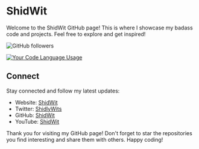 # ShidWit

Welcome to the ShidWit GitHub page! This is where I showcase my badass code and projects. Feel free to explore and get inspired!

![GitHub followers](https://img.shields.io/github/followers/ShidWit?style=social)

[![Your Code Language Usage](https://github-readme-stats.vercel.app/api/top-langs/?username=ShidWit&layout=compact&hide_title=true&custom_title=My%20Code%20Language%20Usage)](https://github.com/ShidWit)

## Connect

Stay connected and follow my latest updates:

- Website: [ShidWit](https://shidwit.github.io/)
- Twitter: [ShidlyWits](https://twitter.com/ShidlyWits)
- GitHub: [ShidWit](https://github.com/ShidWit)
- YouTube: [ShidWit](https://www.youtube.com/@ShidWit)



Thank you for visiting my GitHub page! Don't forget to star the repositories you find interesting and share them with others. Happy coding!
